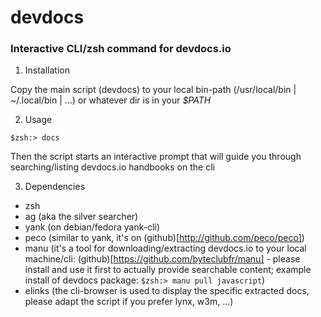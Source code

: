 # devdocs
### Interactive CLI/zsh command for devdocs.io

1. Installation

Copy the main script (devdocs) to your local bin-path (/usr/local/bin | ~/.local/bin | ...) or whatever dir is in your *$PATH*

2. Usage

`$zsh:> docs`

Then the script starts an interactive prompt that will guide you through searching/listing devdocs.io handbooks on the cli

3. Dependencies

* zsh
* ag (aka the silver searcher)
* yank (on debian/fedora yank-cli)
* peco (similar to yank, it's on (github)[http://github.com/peco/peco])
* manu (it's a tool for downloading/extracting devdocs.io to your local machine/cli: (github)[https://github.com/byteclubfr/manu] - please install and use it first to actually provide searchable content; example install of devdocs package: `$zsh:> manu pull javascript`)
* elinks (the cli-browser is used to display the specific extracted docs, please adapt the script if you prefer lynx, w3m, ...)
